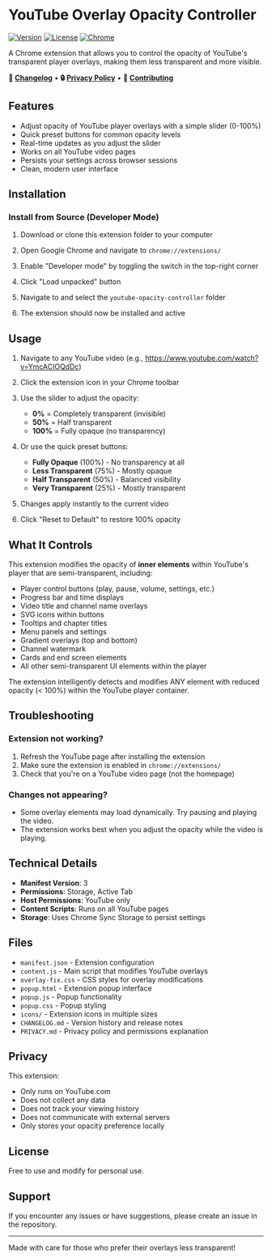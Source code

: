# YouTube Overlay Opacity Controller

[![Version](https://img.shields.io/badge/version-1.1-blue.svg)](https://github.com/dzienisz/youtube-opacity-controller/releases)
[![License](https://img.shields.io/badge/license-MIT-green.svg)](LICENSE)
[![Chrome](https://img.shields.io/badge/chrome-extension-yellow.svg)](https://chrome.google.com/webstore)

A Chrome extension that allows you to control the opacity of YouTube's transparent player overlays, making them less transparent and more visible.

**📖 [Changelog](CHANGELOG.md)** • **🔒 [Privacy Policy](PRIVACY.md)** • **🤝 [Contributing](CONTRIBUTING.md)**

## Features

- Adjust opacity of YouTube player overlays with a simple slider (0-100%)
- Quick preset buttons for common opacity levels
- Real-time updates as you adjust the slider
- Works on all YouTube video pages
- Persists your settings across browser sessions
- Clean, modern user interface

## Installation

### Install from Source (Developer Mode)

1. Download or clone this extension folder to your computer

2. Open Google Chrome and navigate to `chrome://extensions/`

3. Enable "Developer mode" by toggling the switch in the top-right corner

4. Click "Load unpacked" button

5. Navigate to and select the `youtube-opacity-controller` folder

6. The extension should now be installed and active

## Usage

1. Navigate to any YouTube video (e.g., https://www.youtube.com/watch?v=YmcACIOQdDc)

2. Click the extension icon in your Chrome toolbar

3. Use the slider to adjust the opacity:
   - **0%** = Completely transparent (invisible)
   - **50%** = Half transparent
   - **100%** = Fully opaque (no transparency)

4. Or use the quick preset buttons:
   - **Fully Opaque** (100%) - No transparency at all
   - **Less Transparent** (75%) - Mostly opaque
   - **Half Transparent** (50%) - Balanced visibility
   - **Very Transparent** (25%) - Mostly transparent

5. Changes apply instantly to the current video

6. Click "Reset to Default" to restore 100% opacity

## What It Controls

This extension modifies the opacity of **inner elements** within YouTube's player that are semi-transparent, including:

- Player control buttons (play, pause, volume, settings, etc.)
- Progress bar and time displays
- Video title and channel name overlays
- SVG icons within buttons
- Tooltips and chapter titles
- Menu panels and settings
- Gradient overlays (top and bottom)
- Channel watermark
- Cards and end screen elements
- All other semi-transparent UI elements within the player

The extension intelligently detects and modifies ANY element with reduced opacity (< 100%) within the YouTube player container.

## Troubleshooting

### Extension not working?

1. Refresh the YouTube page after installing the extension
2. Make sure the extension is enabled in `chrome://extensions/`
3. Check that you're on a YouTube video page (not the homepage)

### Changes not appearing?

- Some overlay elements may load dynamically. Try pausing and playing the video.
- The extension works best when you adjust the opacity while the video is playing.

## Technical Details

- **Manifest Version**: 3
- **Permissions**: Storage, Active Tab
- **Host Permissions**: YouTube only
- **Content Scripts**: Runs on all YouTube pages
- **Storage**: Uses Chrome Sync Storage to persist settings

## Files

- `manifest.json` - Extension configuration
- `content.js` - Main script that modifies YouTube overlays
- `overlay-fix.css` - CSS styles for overlay modifications
- `popup.html` - Extension popup interface
- `popup.js` - Popup functionality
- `popup.css` - Popup styling
- `icons/` - Extension icons in multiple sizes
- `CHANGELOG.md` - Version history and release notes
- `PRIVACY.md` - Privacy policy and permissions explanation

## Privacy

This extension:
- Only runs on YouTube.com
- Does not collect any data
- Does not track your viewing history
- Does not communicate with external servers
- Only stores your opacity preference locally

## License

Free to use and modify for personal use.

## Support

If you encounter any issues or have suggestions, please create an issue in the repository.

---

Made with care for those who prefer their overlays less transparent!
